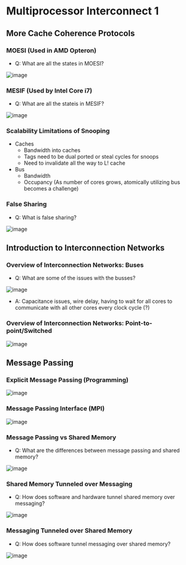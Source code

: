 # Multiprocessor Interconnect 1

## More Cache Coherence Protocols

### MOESI (Used in AMD Opteron)
- Q: What are all the states in MOESI?
  
![image](https://github.com/coolnikitav/coding-lessons/assets/30304422/824134d8-e36f-45f8-9e33-52b94e3a7b34)

### MESIF (Used by Intel Core i7)
- Q: What are all the stateis in MESIF?

![image](https://github.com/coolnikitav/coding-lessons/assets/30304422/02a6b153-880b-46d9-afcb-1a55d014437d)

### Scalability Limitations of Snooping
- Caches
  - Bandwidth into caches
  - Tags need to be dual ported or steal cycles for snoops
  - Need to invalidate all the way to L! cache
- Bus
  - Bandwidth
  - Occupancy (As number of cores grows, atomically utilizing bus becomes a challenge)
 
### False Sharing
- Q: What is false sharing?
  
![image](https://github.com/coolnikitav/coding-lessons/assets/30304422/15ffaf68-8b4f-4661-870b-f76ebfe69aaa)

## Introduction to Interconnection Networks

### Overview of Interconnection Networks: Buses
- Q: What are some of the issues with the busses?
  
![image](https://github.com/coolnikitav/coding-lessons/assets/30304422/fe7d0528-f951-4aad-8bc4-ae5b5c2a0e31)

- A: Capacitance issues, wire delay, having to wait for all cores to communicate with all other cores every clock cycle (?)

### Overview of Interconnection Networks: Point-to-point/Switched
![image](https://github.com/coolnikitav/coding-lessons/assets/30304422/d9c10359-2c18-4f09-a2ae-b725b9df6f00)

## Message Passing

### Explicit Message Passing (Programming)
![image](https://github.com/coolnikitav/coding-lessons/assets/30304422/29ecfdbc-8434-40e0-b3d7-bc0301afb5a6)

### Message Passing Interface (MPI)
![image](https://github.com/coolnikitav/coding-lessons/assets/30304422/3b4241d9-53c8-49ef-b38c-bdd84f3764e6)

### Message Passing vs Shared Memory
- Q: What are the differences between message passing and shared memory?
  
![image](https://github.com/coolnikitav/coding-lessons/assets/30304422/cefae5a4-9a15-459c-924c-74775d7c46dc)

### Shared Memory Tunneled over Messaging
- Q: How does software and hardware tunnel shared memory over messaging?
  
![image](https://github.com/coolnikitav/coding-lessons/assets/30304422/d262f861-8ec0-4198-80fc-bc9fcec2eb5c)

### Messaging Tunneled over Shared Memory
- Q: How does software tunnel messaging over shared memory?
  
![image](https://github.com/coolnikitav/coding-lessons/assets/30304422/d00f6290-6140-48dd-9dee-1551c8d51143)
